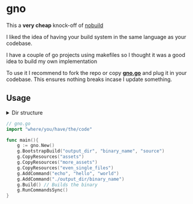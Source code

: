 # gno

This a **very cheap** knock-off of [nobuild](https://github.com/tsoding/nobuild)

I liked the idea of having your build system in the same language as your codebase.

I have a couple of go projects using makefiles so I thought it was a good idea to
build my own implementation

To use it I recommend to fork the repo or copy [**gno.go**](./gno.go) and plug it in your codebase.
This ensures nothing breaks incase I update something.

## Usage
<details>
<summary>
Dir structure
</summary>

```console
.
├── cmd
│   └── gno.go
│
└── Rest of your codebase..
```
</details>

```go
// gno.go
import "where/you/have/the/code"

func main(){
	g := gno.New()
	g.BootstrapBuild("output_dir", "binary_name", "source")
	g.CopyResources("assets")
	g.CopyResources("more_assets")
	g.CopyResources("even_single_files")
	g.AddCommand("echo", "hello", "world")
	g.AddCommand("./output_dir/binary_name")
	g.Build() // Builds the binary
	g.RunCommandsSync()
}
```
